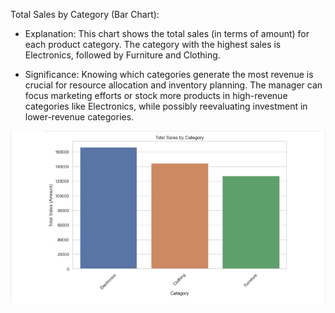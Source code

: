 Total Sales by Category (Bar Chart):

- Explanation: This chart shows the total sales (in terms of amount) for each product category. 
The category with the highest sales is Electronics, followed by Furniture and Clothing.

- Significance: Knowing which categories generate the most revenue is crucial for resource allocation and inventory planning. 
The manager can focus marketing efforts or stock more products in high-revenue categories like Electronics, 
while possibly reevaluating investment in lower-revenue categories.

![Bar Chart](image/bar.jpg)

